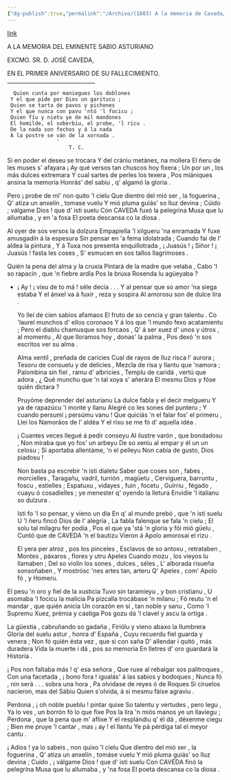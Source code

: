 ```yaml
---
{"dg-publish":true,"permalink":"/Archivo/(1883) A la memoria de Caveda/","tags":["#Siglo_19","central","a1883","Teodoro_Cuesta","escrito","Mieres","poema"]}
---
```


[link](https://asturies.com/cavedaynava/cuesta.txt)

  
A LA MEMORIA DEL EMINENTE SABIO ASTURIANO

EXCMO. SR. D. JOSÉ CAVEDA,

EN EL PRIMER ANIVERSARIO DE SU FALLECIMIENTO.
	________________________________


	  Quien cunta por maniegues los doblones
	 Y el que pide por Dios un garitucu ;
	 Quien se tarta de pavos y pichones
	 Y el que nunca con pavu 'ntó 'l focicu ;
	 Quien fíu y nietu ye de mil mandones 
	 El homilde, el soberbiu, el probe, 'l ricu .
	 De la nada son fechos y á la nada 
	 A la postre se ván de la xornada .
					'
						T. C.



Si en poder el deseu se trocara
Y del crániu metánes, na mollera
El ñeru de les muses s' afayara
¡ Ay qué versos tan chuscos hoy fixera ; 
Un por un , los más dulces extremara
Y cual sartes de perles los texera ,
Pos miániques ansina la memoria 
Honrás' del sabiu , q' algamó la gloria .

  Pero ¡ probe de mí' non quito 'l cielu
Que dientro del mió ser , la foguerina ,
Q' atiza un anxelín  , tomase vuelu
Y mió pluma guiás' so lluz devina ;
Cúido ; válgame Dios ! que d' isti suelu
Con CAVEDA fuxó la pelegrina
Musa que lu allumaba , y en 'a fosa 
El poeta descansa co la diosa .

  Al oyer de sos versos la dolzura
Empapiella 'l xilgueru 'na enramada
Y fuxe amusgadín á la espesura
Sin pensar en 'a fema idolatrada ;
Cuando fai de l' aldea la pintura ,
Y á Tuxa nos presenta enquillotrada ,
¡ Juasús ! ¡ Siñor ! ¡ Juasús ! fasta les coses ,
S' esmucen en sos tallos llagrimoses .

  Quién la pena del alma y la cruxía 
Pintará de la madre que velaba ,
Cabo 'l so rapacín , que 'n fiebre ardía
Pos la bruxa Rosenda lu agüeyaba ?
- ¡ Ay ! ¡ vixu de to má ! séle decía . . .
Y al pensar que so amor 'na siega estaba 
Y el ánxel va á fuxir , reza y sospira
Al amorosu son de dulce lira .

  Yo lleí de cien sabios afamaos
El fruto de so cencia y gran talentu .
Co 'laurel munchos d' ellos coronaos 
Y á los que 'l mundo fexo acatamientu ; 
Pero el diablu chamusque sos forcaos ,
Q' á ser xuez d' unos y útros , al momentu ,
Al que lloramos hoy , donas' la palma ,
Pos dexó 'n sos escritos ver su alma .

  Alma xentíl , preñada de caricies 
Cual de rayos de lluz risca l' aurora ;
Tesoru de consuelu y de delicies ,
Mezcla de risa y llantu que 'namora ;
Palombina sin fiel , ramu d' albricies ,
Templu de caridá , vertú que adora ,
¿ Qué munchu que 'n tal xoya s' añerára
El mesmu Dios y fóse quién dictara ?

  Pruyóme deprender del asturianu
La dulce fabla y el decir melgueru
Y ya de rapazúcu 'l monte y llanu
Alegré co les sones del punteru ;
Y cuando persumí ¡ persúmu vanu ! 
Que quiciás 'n el falar fos' el primeru ,
Lleí los Namoráos de l' aldéa
Y el rixu se me fó d' aquella idéa .
	
  ¡ Cuantes veces llegué á pedir conseyu 
Al ilustre varón , que bondadosu , 
Non miraba que yo fos' un arbeyu
De so xeniu al empar y él un un celosu ;
Si aportaba allentáme, 'n el pelleyu
Non cabía de gusto, Dios piadosu !

  Non basta pa escrebir 'n isti dialetu
Saber que coses son , fabes , morcielles , 
Taragañu, vadril, turrión , magüetu ,
Cerviguera, barruntu , foscu , estielles ;
Espatuxu , vidayes , fuin , focetu ,
Guírriu , fégado , cuayu ó cosadielles ;
ye menester q' oyendo la lletura
Envidie 'l italianu so dulzura .

  Isti fo 'l so pensar, y vieno un día
En q' al mundo prebó , que 'n isti suelu
U 'l ñeru fincó Dios de l' alegría ,
La fabla falenque se fala 'n cielu ;
El solu tal milagru fer podía ,
Pos el que ya 'stá 'n gloria y fói mió güelu ,
Cuntó que de CAVEDA 'n el bautizu
Vieron á Apolo amorosai el rizu .

  El yera per atroz , pos los pinceles ,
Esclavos de so antoxu , retrataben ,
Montes , páxaros , flores y utru Apeles
Cuando mozu , los vieyos lu llamaben ;
Del so violín los sones , dulces , séles , L'
alborada risueña sonsoñaben , Y mostrósc
'nes artes tan, arteru Q' Apeles , com'
Apolo fó , y Homeru.

 El pesu 'n oro y fiel de la xusticia
Tuvo sin taramieyu , y bon cristianu ,
U asomaba 'l focicu la malicia
Pa pizcalla trocábase 'n milanu ; 
Fó reutu 'n el mandar , que quién anicia
Un corazón en sí , tan noble y sanu ,
Como 'l Supremu Xuez, prémia y castiga
Pos gozu dá 'l clavel y ascu la ortiga .

 La güestia , cabruñando so gadaña ,
Firiólu y vieno abaxo la llumbrera 
Gloria del suelu astur , honra d' España ,
Cuyu recuerdu fiel guarda y venera ;
Non fó quién ésta vez , que si con saña
D' allendar i quitó , más duradera 
Vida la muerte i dá , pos so memoria
En lletres d' oro guardará la Historia .
	
  ¡ Pos non faltaba más ! q' esa señora ,
Que ruxe al rebalgar sos palitroques ,
Con una facetada , ¡ bono fora ! 
igualás' á las sabios  y bodoques ;
Nunca fó , nin será . . . sobra una hora ,
Pa olvidase de reyes ó de Roques
Si ciruelos nacieron, mas del Sábiu
Quien s'olvida, á si mesmu fáise agraviu .

  Perdona , ¡ oh noble pueblu ! pintar quixe
So talentu y vertudes , pero legu , 
Ya lo ves , un borrón fó lo que fixe
Pos la lira 'n miós manos ye un llaviegu ;
Perdona , que la pena que m' aflixe 
Y el resplándiu q' él dá , déxenme ciegu ;
Bien me pruye 'l cantar , mas ¡ ay ! el llantu
Ye pá pérdiga tal el meyor cantu .

  ¡ Adios ! ya lo sabeis , non quixo 'l cielu
Que dientro del mió ser , la foguerina ,
Q' atiza un anxelín , tomáse vuelu
Y mió pluma guiás' so lluz devina ;
Cuido , ¡ válgame Dios ! que d' isti suelu
Con CAVEDA finó la pelegrína 
Musa que lu allumaba , y 'na fosa
El poeta descansa co la diosa .